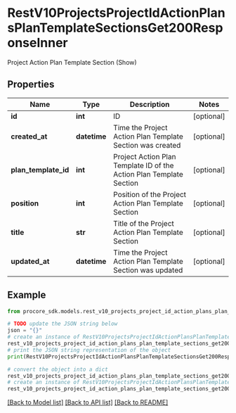 # RestV10ProjectsProjectIdActionPlansPlanTemplateSectionsGet200ResponseInner

Project Action Plan Template Section (Show)

## Properties

Name | Type | Description | Notes
------------ | ------------- | ------------- | -------------
**id** | **int** | ID | [optional] 
**created_at** | **datetime** | Time the Project Action Plan Template Section was created | [optional] 
**plan_template_id** | **int** | Project Action Plan Template ID of the Action Plan Template Section | [optional] 
**position** | **int** | Position of the Project Action Plan Template Section | [optional] 
**title** | **str** | Title of the Project Action Plan Template Section | [optional] 
**updated_at** | **datetime** | Time the Project Action Plan Template Section was updated | [optional] 

## Example

```python
from procore_sdk.models.rest_v10_projects_project_id_action_plans_plan_template_sections_get200_response_inner import RestV10ProjectsProjectIdActionPlansPlanTemplateSectionsGet200ResponseInner

# TODO update the JSON string below
json = "{}"
# create an instance of RestV10ProjectsProjectIdActionPlansPlanTemplateSectionsGet200ResponseInner from a JSON string
rest_v10_projects_project_id_action_plans_plan_template_sections_get200_response_inner_instance = RestV10ProjectsProjectIdActionPlansPlanTemplateSectionsGet200ResponseInner.from_json(json)
# print the JSON string representation of the object
print(RestV10ProjectsProjectIdActionPlansPlanTemplateSectionsGet200ResponseInner.to_json())

# convert the object into a dict
rest_v10_projects_project_id_action_plans_plan_template_sections_get200_response_inner_dict = rest_v10_projects_project_id_action_plans_plan_template_sections_get200_response_inner_instance.to_dict()
# create an instance of RestV10ProjectsProjectIdActionPlansPlanTemplateSectionsGet200ResponseInner from a dict
rest_v10_projects_project_id_action_plans_plan_template_sections_get200_response_inner_from_dict = RestV10ProjectsProjectIdActionPlansPlanTemplateSectionsGet200ResponseInner.from_dict(rest_v10_projects_project_id_action_plans_plan_template_sections_get200_response_inner_dict)
```
[[Back to Model list]](../README.md#documentation-for-models) [[Back to API list]](../README.md#documentation-for-api-endpoints) [[Back to README]](../README.md)


